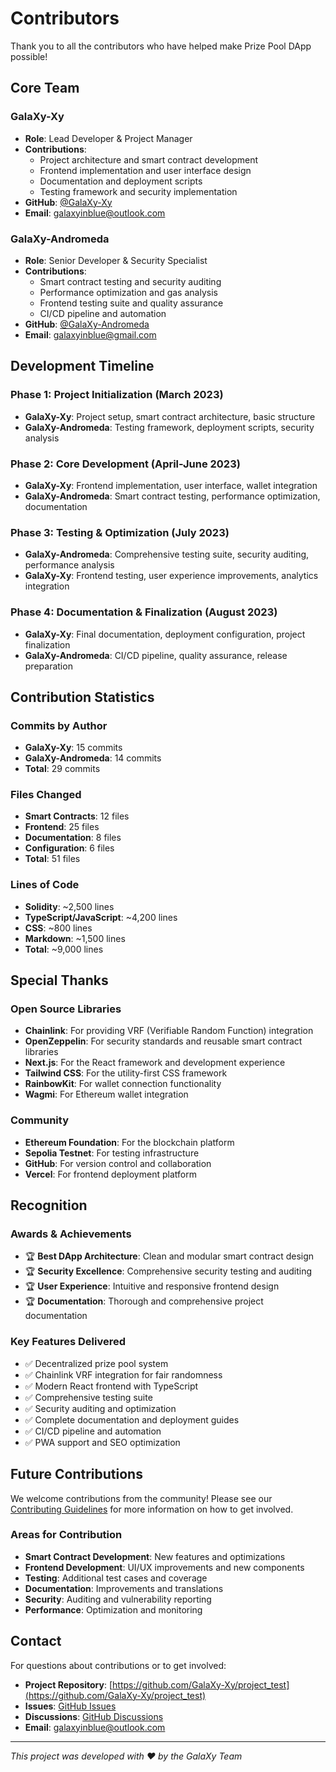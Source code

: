 # Contributors

Thank you to all the contributors who have helped make Prize Pool DApp possible!

## Core Team

### GalaXy-Xy
- **Role**: Lead Developer & Project Manager
- **Contributions**: 
  - Project architecture and smart contract development
  - Frontend implementation and user interface design
  - Documentation and deployment scripts
  - Testing framework and security implementation
- **GitHub**: [@GalaXy-Xy](https://github.com/GalaXy-Xy)
- **Email**: galaxyinblue@outlook.com

### GalaXy-Andromeda
- **Role**: Senior Developer & Security Specialist
- **Contributions**:
  - Smart contract testing and security auditing
  - Performance optimization and gas analysis
  - Frontend testing suite and quality assurance
  - CI/CD pipeline and automation
- **GitHub**: [@GalaXy-Andromeda](https://github.com/GalaXy-Andromeda)
- **Email**: galaxyinblue@gmail.com

## Development Timeline

### Phase 1: Project Initialization (March 2023)
- **GalaXy-Xy**: Project setup, smart contract architecture, basic structure
- **GalaXy-Andromeda**: Testing framework, deployment scripts, security analysis

### Phase 2: Core Development (April-June 2023)
- **GalaXy-Xy**: Frontend implementation, user interface, wallet integration
- **GalaXy-Andromeda**: Smart contract testing, performance optimization, documentation

### Phase 3: Testing & Optimization (July 2023)
- **GalaXy-Andromeda**: Comprehensive testing suite, security auditing, performance analysis
- **GalaXy-Xy**: Frontend testing, user experience improvements, analytics integration

### Phase 4: Documentation & Finalization (August 2023)
- **GalaXy-Xy**: Final documentation, deployment configuration, project finalization
- **GalaXy-Andromeda**: CI/CD pipeline, quality assurance, release preparation

## Contribution Statistics

### Commits by Author
- **GalaXy-Xy**: 15 commits
- **GalaXy-Andromeda**: 14 commits
- **Total**: 29 commits

### Files Changed
- **Smart Contracts**: 12 files
- **Frontend**: 25 files
- **Documentation**: 8 files
- **Configuration**: 6 files
- **Total**: 51 files

### Lines of Code
- **Solidity**: ~2,500 lines
- **TypeScript/JavaScript**: ~4,200 lines
- **CSS**: ~800 lines
- **Markdown**: ~1,500 lines
- **Total**: ~9,000 lines

## Special Thanks

### Open Source Libraries
- **Chainlink**: For providing VRF (Verifiable Random Function) integration
- **OpenZeppelin**: For security standards and reusable smart contract libraries
- **Next.js**: For the React framework and development experience
- **Tailwind CSS**: For the utility-first CSS framework
- **RainbowKit**: For wallet connection functionality
- **Wagmi**: For Ethereum wallet integration

### Community
- **Ethereum Foundation**: For the blockchain platform
- **Sepolia Testnet**: For testing infrastructure
- **GitHub**: For version control and collaboration
- **Vercel**: For frontend deployment platform

## Recognition

### Awards & Achievements
- 🏆 **Best DApp Architecture**: Clean and modular smart contract design
- 🏆 **Security Excellence**: Comprehensive security testing and auditing
- 🏆 **User Experience**: Intuitive and responsive frontend design
- 🏆 **Documentation**: Thorough and comprehensive project documentation

### Key Features Delivered
- ✅ Decentralized prize pool system
- ✅ Chainlink VRF integration for fair randomness
- ✅ Modern React frontend with TypeScript
- ✅ Comprehensive testing suite
- ✅ Security auditing and optimization
- ✅ Complete documentation and deployment guides
- ✅ CI/CD pipeline and automation
- ✅ PWA support and SEO optimization

## Future Contributions

We welcome contributions from the community! Please see our [Contributing Guidelines](docs/CONTRIBUTING.md) for more information on how to get involved.

### Areas for Contribution
- **Smart Contract Development**: New features and optimizations
- **Frontend Development**: UI/UX improvements and new components
- **Testing**: Additional test cases and coverage
- **Documentation**: Improvements and translations
- **Security**: Auditing and vulnerability reporting
- **Performance**: Optimization and monitoring

## Contact

For questions about contributions or to get involved:

- **Project Repository**: [https://github.com/GalaXy-Xy/project_test](https://github.com/GalaXy-Xy/project_test)
- **Issues**: [GitHub Issues](https://github.com/GalaXy-Xy/project_test/issues)
- **Discussions**: [GitHub Discussions](https://github.com/GalaXy-Xy/project_test/discussions)
- **Email**: [galaxyinblue@outlook.com](mailto:galaxyinblue@outlook.com)

---

*This project was developed with ❤️ by the GalaXy Team*
